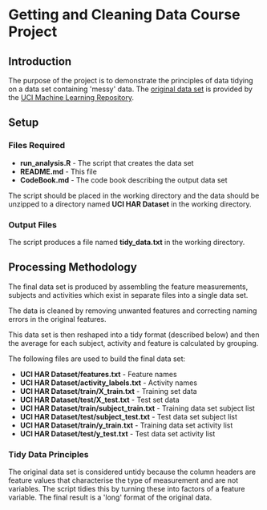 # Getting and Cleaning Data Course Project

## Introduction

The purpose of the project is to demonstrate the principles of data tidying on a data set containing 'messy' data.  The [original data set](https://d396qusza40orc.cloudfront.net/getdata%2Fprojectfiles%2FUCI%20HAR%20Dataset.zip) is provided by the [UCI Machine Learning Repository](http://archive.ics.uci.edu/ml/datasets/Human+Activity+Recognition+Using+Smartphones).

## Setup

### Files Required

* __run_analysis.R__ - The script that creates the data set
* __README.md__ - This file
* __CodeBook.md__ - The code book describing the output data set

The script should be placed in the working directory and the data should be unzipped to a directory named __UCI HAR Dataset__ in the working directory.

### Output Files

The script produces a file named __tidy_data.txt__ in the working directory.

## Processing Methodology

The final data set is produced by assembling the feature measurements, subjects and activities which exist in separate files into a single data set.

The data is cleaned by removing unwanted features and  correcting naming errors in the original features.

This data set is then reshaped into a tidy format (described below) and then the average for each subject, activity and feature is calculated by grouping.

The following files are used to build the final data set:

* __UCI HAR Dataset/features.txt__ - Feature names
* __UCI HAR Dataset/activity_labels.txt__ - Activity names 
* __UCI HAR Dataset/train/X_train.txt__ - Training set data
* __UCI HAR Dataset/test/X_test.txt__ - Test set data
* __UCI HAR Dataset/train/subject_train.txt__ - Training data set subject list
* __UCI HAR Dataset/test/subject_test.txt__ - Test data set subject list
* __UCI HAR Dataset/train/y_train.txt__ - Training data set activity list
* __UCI HAR Dataset/test/y_test.txt__ - Test data set activity list

### Tidy Data Principles

The original data set is considered untidy because the column headers are feature values that characterise the type of measurement and are not variables.  The script tidies this by turning these into factors of a feature variable.  The final result is a 'long' format of the original data.
